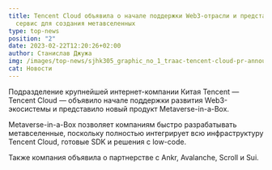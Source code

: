 ```yaml
---
title: Tencent Cloud объявила о начале поддержки Web3-отрасли и представила
  сервис для создания метавселенных
type: top-news
position: "2"
date: 2023-02-22T12:20:26+02:00
author: Станислав Джужа
img: /images/top-news/sjhk305_graphic_no_1_traac-tencent-cloud-pr-announcement-in-social-media-1-.jpg
cat: Новости
---
```

Подразделение крупнейшей интернет-компании Китая Tencent — Tencent Cloud — объявило начале поддержки развития Web3-экосистемы и представило новый продукт Metaverse-in-a-Box.

Metaverse-in-a-Box позволяет компаниям быстро разрабатывать метавселенные, поскольку полностью интегрирует всю инфраструктуру Tencent Cloud, готовые SDK и решения с low-code.

Также компания объявила о партнерстве с Ankr, Avalanche, Scroll и Sui.